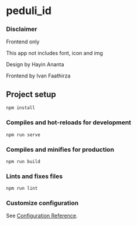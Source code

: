 # peduli_id

### Disclaimer

Frontend only

This app not includes font, icon and img

Design by Hayin Ananta

Frontend by Ivan Faathirza


## Project setup
```
npm install
```

### Compiles and hot-reloads for development
```
npm run serve
```

### Compiles and minifies for production
```
npm run build
```

### Lints and fixes files
```
npm run lint
```

### Customize configuration
See [Configuration Reference](https://cli.vuejs.org/config/).
